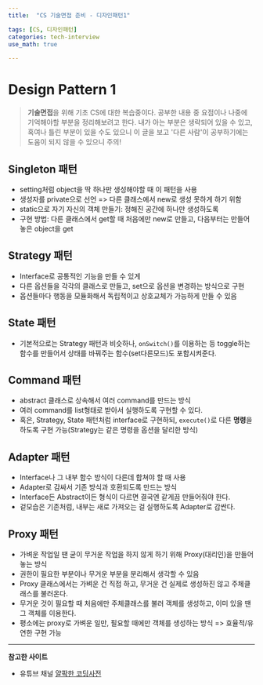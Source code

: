 ```yaml
---
title:	"CS 기술면접 준비 - 디자인패턴1"

tags: [CS, 디자인패턴]
categories: tech-interview
use_math: true

---
```

# Design Pattern 1

> **기술면접**을 위해 기초 CS에 대한 복습중이다.
공부한 내용 중 요점이나 나중에 기억해야할 부분을 정리해보려고 한다.
내가 아는 부분은 생략되어 있을 수 있고, 혹여나 틀린 부분이 있을 수도 있으니 이 글을 보고 '다른 사람'이 공부하기에는 도움이 되지 않을 수 있으니 주의!


## Singleton 패턴
- setting처럼 object을 딱 하나만 생성해야할 때 이 패턴을 사용
- 생성자를 private으로 선언 => 다른 클래스에서 new로 생성 못하게 하기 위함
- static으로 자기 자신의 객체 만들기: 정해진 공간에 하나만 생성하도록
- 구현 방법: 다른 클래스에서 get할 때 처음에만 new로 만들고, 다음부터는 만들어놓은 object을 get

## Strategy 패턴
- Interface로 공통적인 기능을 만들 수 있게
- 다른 옵션들을 각각의 클래스로 만들고, set으로 옵션을 변경하는 방식으로 구현
- 옵션들마다 행동을 모듈화해서 독립적이고 상호교체가 가능하게 만들 수 있음

## State 패턴
- 기본적으로는 Strategy 패턴과 비슷하나, ``onSwitch()``를 이용하는 등 toggle하는 함수를 만들어서 상태를 바꿔주는 함수(set다른모드)도 포함시켜준다.

## Command 패턴
- abstract 클래스로 상속해서 여러 command를 만드는 방식
- 여러 command를 list형태로 받아서 실행하도록 구현할 수 있다.
- 혹은, Strategy, State 패턴처럼 interface로 구현하되, ``execute()``로 다른 **명령**을 하도록 구현 가능(Strategy는 같은 명령을 옵션을 달리한 방식)

## Adapter 패턴
- Interface나 그 내부 함수 방식이 다른데 합쳐야 할 때 사용
- Adapter로 감싸서 기존 방식과 호환되도록 만드는 방식
- Interface든 Abstract이든 형식이 다르면 결국엔 같게끔 만들어줘야 한다.
- 겉모습은 기존처럼, 내부는 새로 가져오는 걸 실행하도록 Adapter로 감싼다.

## Proxy 패턴
- 가벼운 작업일 땐 굳이 무거운 작업을 하지 않게 하기 위해 Proxy(대리인)을 만들어놓는 방식
- 권한이 필요한 부분이나 무거운 부분을 분리해서 생각할 수 있음
- Proxy 클래스에서는 가벼운 건 직접 하고, 무거운 건 실제로 생성하진 않고 주체클래스를 불러온다.
- 무거운 것이 필요할 때 처음에만 주체클래스를 불러 객체를 생성하고, 이미 있을 땐 그 객체를 이용한다.
- 평소에는 proxy로 가벼운 일만, 필요할 때에만 객체를 생성하는 방식 => 효율적/유연한 구현 가능


---

**참고한 사이트**
- 유튜브 채널 [얄팍한 코딩사전](https://www.youtube.com/channel/UC2nkWbaJt1KQDi2r2XclzTQ)
    